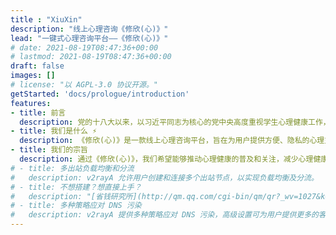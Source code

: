 ```yaml
---
title : "XiuXin"
description: "线上心理咨询《修欣(心)》"
lead: "一键式心理咨询平台——《修欣(心)》"
# date: 2021-08-19T08:47:36+00:00
# lastmod: 2021-08-19T08:47:36+00:00
draft: false
images: []
# license: "以 AGPL-3.0 协议开源。"
getStarted: 'docs/prologue/introduction'
features: 
- title: 前言
  description: 党的十八大以来，以习近平同志为核心的党中央高度重视学生心理健康工作，习近平总书记对学生心理健康教育作出了系列重要批示指示，为做好新时代高校学生心理健康教育工作提供了根本遵循。
- title: 我们是什么 ⚡️
  description: 《修欣(心)》是一款线上心理咨询平台，旨在为用户提供方便、隐私的心理支持和咨询服务。我们的目标是帮助用户改善心理健康、缓解压力、解决问题，并提供专业的心理咨询和指导。
- title: 我们的宗旨
  description: 通过《修欣(心)》，我们希望能够推动心理健康的普及和关注，减少心理健康问题的社会负担，相信通过在线平台的便利性和可及性，更多的人将能够寻求心理支持，改善生活质量。
# - title: 多出站负载均衡和分流
#   description: v2rayA 允许用户创建和连接多个出站节点，以实现负载均衡及分流。
# - title: 不想搭建？想直接上手？
#   description: "[省钱研究所](http://qm.qq.com/cgi-bin/qm/qr?_wv=1027&k=36VSNgNsCaGc24aL1xGaUUxKRxmfpMQ9&authKey=i2dncJRiqcU7LwxlzMKwH4A5q89TK%2F0bisURqK2PoqaJ2ASpwQAbBHs6U0iaqP9z&noverify=0&group_code=1029597004) 是 JuneOver24 专为 懒人 搭建的一站式服务，直接食用即可。"
# - title: 多种策略应对 DNS 污染
#   description: v2rayA 提供多种策略应对 DNS 污染，高级设置可为用户提供更多的客制化定义。
---
```

